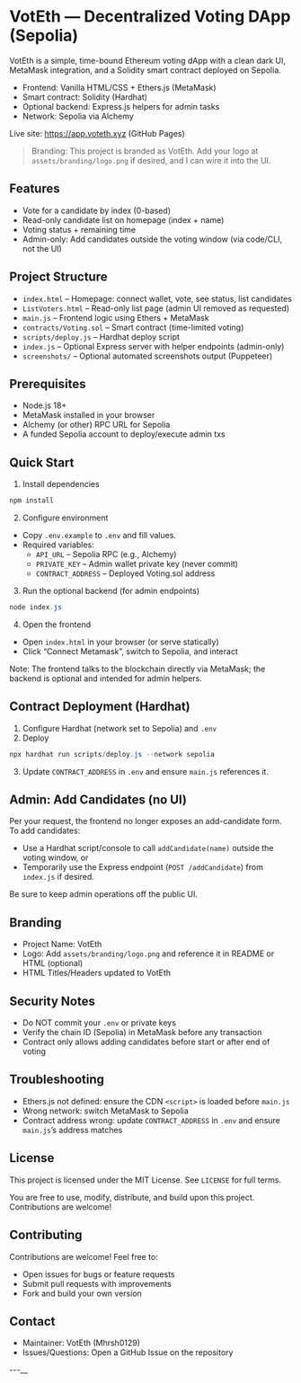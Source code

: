 # VotEth — Decentralized Voting DApp (Sepolia)

VotEth is a simple, time-bound Ethereum voting dApp with a clean dark UI, MetaMask integration, and a Solidity smart contract deployed on Sepolia.

- Frontend: Vanilla HTML/CSS + Ethers.js (MetaMask)
- Smart contract: Solidity (Hardhat)
- Optional backend: Express.js helpers for admin tasks
- Network: Sepolia via Alchemy

Live site: https://app.voteth.xyz (GitHub Pages)

> Branding: This project is branded as VotEth. Add your logo at `assets/branding/logo.png` if desired, and I can wire it into the UI.

## Features

- Vote for a candidate by index (0-based)
- Read-only candidate list on homepage (index + name)
- Voting status + remaining time
- Admin-only: Add candidates outside the voting window (via code/CLI, not the UI)

## Project Structure

- `index.html` – Homepage: connect wallet, vote, see status, list candidates
- `ListVoters.html` – Read-only list page (admin UI removed as requested)
- `main.js` – Frontend logic using Ethers + MetaMask
- `contracts/Voting.sol` – Smart contract (time-limited voting)
- `scripts/deploy.js` – Hardhat deploy script
- `index.js` – Optional Express server with helper endpoints (admin-only)
- `screenshots/` – Optional automated screenshots output (Puppeteer)

## Prerequisites

- Node.js 18+
- MetaMask installed in your browser
- Alchemy (or other) RPC URL for Sepolia
- A funded Sepolia account to deploy/execute admin txs

## Quick Start

1) Install dependencies

```powershell
npm install
```

2) Configure environment

- Copy `.env.example` to `.env` and fill values.
- Required variables:
  - `API_URL` – Sepolia RPC (e.g., Alchemy)
  - `PRIVATE_KEY` – Admin wallet private key (never commit)
  - `CONTRACT_ADDRESS` – Deployed Voting.sol address

3) Run the optional backend (for admin endpoints)

```powershell
node index.js
```

4) Open the frontend

- Open `index.html` in your browser (or serve statically)
- Click “Connect Metamask”, switch to Sepolia, and interact

Note: The frontend talks to the blockchain directly via MetaMask; the backend is optional and intended for admin helpers.

## Contract Deployment (Hardhat)

1) Configure Hardhat (network set to Sepolia) and `.env`
2) Deploy

```powershell
npx hardhat run scripts/deploy.js --network sepolia
```

3) Update `CONTRACT_ADDRESS` in `.env` and ensure `main.js` references it.

## Admin: Add Candidates (no UI)

Per your request, the frontend no longer exposes an add-candidate form. To add candidates:

- Use a Hardhat script/console to call `addCandidate(name)` outside the voting window, or
- Temporarily use the Express endpoint (`POST /addCandidate`) from `index.js` if desired.

Be sure to keep admin operations off the public UI.

## Branding

- Project Name: VotEth
- Logo: Add `assets/branding/logo.png` and reference it in README or HTML (optional)
- HTML Titles/Headers updated to VotEth

## Security Notes

- Do NOT commit your `.env` or private keys
- Verify the chain ID (Sepolia) in MetaMask before any transaction
- Contract only allows adding candidates before start or after end of voting

## Troubleshooting

- Ethers.js not defined: ensure the CDN `<script>` is loaded before `main.js`
- Wrong network: switch MetaMask to Sepolia
- Contract address wrong: update `CONTRACT_ADDRESS` in `.env` and ensure `main.js`’s address matches

## License

This project is licensed under the MIT License. See `LICENSE` for full terms.

You are free to use, modify, distribute, and build upon this project. Contributions are welcome!

## Contributing

Contributions are welcome! Feel free to:
- Open issues for bugs or feature requests
- Submit pull requests with improvements
- Fork and build your own version

## Contact

- Maintainer: VotEth (Mhrsh0129)
- Issues/Questions: Open a GitHub Issue on the repository

---__

